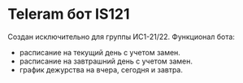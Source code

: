 # Teleram бот IS121
Создан исключительно для группы ИС1-21/22.
Функционал бота:
 - расписание на текущий день с учетом замен.
 - расписание на завтрашний день с учетом замен.
 - график дежурства на вчера, сегодня и завтра.
